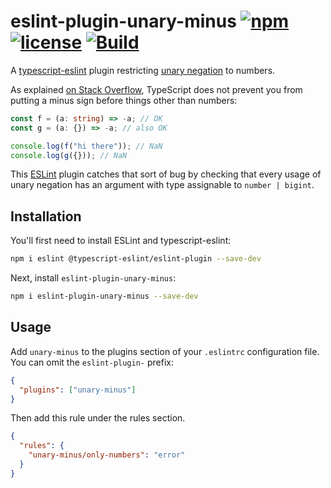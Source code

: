 # eslint-plugin-unary-minus [![npm](https://img.shields.io/npm/v/eslint-plugin-unary-minus)](https://www.npmjs.com/package/eslint-plugin-unary-minus) [![license](https://img.shields.io/github/license/samestep/eslint-plugin-unary-minus)](LICENSE) [![Build](https://github.com/samestep/eslint-plugin-unary-minus/actions/workflows/build.yml/badge.svg)](https://github.com/samestep/eslint-plugin-unary-minus/actions/workflows/build.yml)

A [typescript-eslint][] plugin restricting [unary negation][] to numbers.

As explained [on Stack Overflow][so], TypeScript does not prevent you from
putting a minus sign before things other than numbers:

```typescript
const f = (a: string) => -a; // OK
const g = (a: {}) => -a; // also OK

console.log(f("hi there")); // NaN
console.log(g({})); // NaN
```

This [ESLint][] plugin catches that sort of bug by checking that every usage of
unary negation has an argument with type assignable to `number | bigint`.

## Installation

You'll first need to install ESLint and typescript-eslint:

```sh
npm i eslint @typescript-eslint/eslint-plugin --save-dev
```

Next, install `eslint-plugin-unary-minus`:

```sh
npm i eslint-plugin-unary-minus --save-dev
```

## Usage

Add `unary-minus` to the plugins section of your `.eslintrc` configuration file.
You can omit the `eslint-plugin-` prefix:

```json
{
  "plugins": ["unary-minus"]
}
```

Then add this rule under the rules section.

```json
{
  "rules": {
    "unary-minus/only-numbers": "error"
  }
}
```

[eslint]: https://eslint.org/
[so]: https://stackoverflow.com/q/59573311/5044950
[typescript-eslint]: https://typescript-eslint.io/
[unary negation]: https://developer.mozilla.org/en-US/docs/Web/JavaScript/Reference/Operators/Unary_negation

